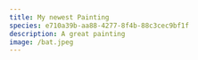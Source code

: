 ```yaml
---
title: My newest Painting
species: e710a39b-aa88-4277-8f4b-88c3cec9bf1f
description: A great painting
image: /bat.jpeg
---
```

